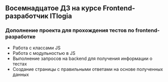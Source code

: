 ## Восемнадцатое ДЗ на курсе Frontend-разработчик ITlogia
### Дополнение проекта для прохождения тестов по frontend-разработке
* Работа с классами JS
* Работа с модульностью в JS
* Выполнение запросов на backend для получения информации о тестах
* Создание страницы с правильными ответами на основе полученных данных